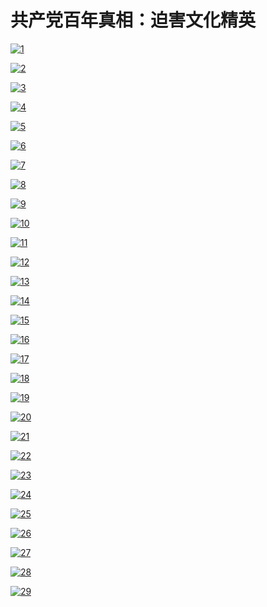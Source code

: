 # 共产党百年真相：迫害文化精英

[![1](https://cloud.githubusercontent.com/assets/20497750/25074293/87aa4024-22bd-11e7-9d4f-c0984e6906d4.png)](https://d1uvgy0lcmmygf.cloudfront.net/pdf/bngcd/phjy/1.pdf)

[![2](https://cloud.githubusercontent.com/assets/20497750/25074298/87c35c6c-22bd-11e7-84ce-69924ac6666d.png)](https://d1uvgy0lcmmygf.cloudfront.net/pdf/bngcd/phjy/2.pdf)

[![3](https://cloud.githubusercontent.com/assets/20497750/25074297/87c273b0-22bd-11e7-8e62-b0c12e7209fb.png)](https://d1uvgy0lcmmygf.cloudfront.net/pdf/bngcd/phjy/3.pdf)

[![4](https://cloud.githubusercontent.com/assets/20497750/25074296/87c23094-22bd-11e7-9479-625b09c84df4.png)](https://d1uvgy0lcmmygf.cloudfront.net/pdf/bngcd/phjy/4.pdf)

[![5](https://cloud.githubusercontent.com/assets/20497750/25074294/87c1c320-22bd-11e7-9114-c5a56868fc64.png)](https://d1uvgy0lcmmygf.cloudfront.net/pdf/bngcd/phjy/5.pdf)

[![6](https://cloud.githubusercontent.com/assets/20497750/25074295/87c22824-22bd-11e7-958e-25a126a7200d.png)](https://d1uvgy0lcmmygf.cloudfront.net/pdf/bngcd/phjy/6.pdf)

[![7](https://cloud.githubusercontent.com/assets/20497750/25074299/87c34a88-22bd-11e7-90d0-6324db30bbb2.png)](https://d1uvgy0lcmmygf.cloudfront.net/pdf/bngcd/phjy/7.pdf)

[![8](https://cloud.githubusercontent.com/assets/20497750/25074301/87d97ab0-22bd-11e7-82cc-8446882ce18f.png)](https://d1uvgy0lcmmygf.cloudfront.net/pdf/bngcd/phjy/8.pdf)

[![9](https://cloud.githubusercontent.com/assets/20497750/25074303/87dda2ca-22bd-11e7-986a-0f7f2c27387a.png)](https://d1uvgy0lcmmygf.cloudfront.net/pdf/bngcd/phjy/9.pdf)

[![10](https://cloud.githubusercontent.com/assets/20497750/25074300/87d97484-22bd-11e7-9c90-f9beae9446dd.png)](https://d1uvgy0lcmmygf.cloudfront.net/pdf/bngcd/phjy/10.pdf)

[![11](https://cloud.githubusercontent.com/assets/20497750/25074304/87ec46d6-22bd-11e7-9523-9fac2546d715.png)](https://d1uvgy0lcmmygf.cloudfront.net/pdf/bngcd/phjy/11.pdf)

[![12](https://cloud.githubusercontent.com/assets/20497750/25074302/87da163c-22bd-11e7-9d12-b0637d019cef.png)](https://d1uvgy0lcmmygf.cloudfront.net/pdf/bngcd/phjy/12.pdf)

[![13](https://cloud.githubusercontent.com/assets/20497750/25074305/87ecfc70-22bd-11e7-872b-544289ff1ada.png)](https://d1uvgy0lcmmygf.cloudfront.net/pdf/bngcd/phjy/13.pdf)

[![14](https://cloud.githubusercontent.com/assets/20497750/25074306/87f37686-22bd-11e7-9db8-6ab2dd0f84bf.png)](https://d1uvgy0lcmmygf.cloudfront.net/pdf/bngcd/phjy/14.pdf)

[![15](https://cloud.githubusercontent.com/assets/20497750/25112850/7527e972-23b9-11e7-91b3-12325bbd9f75.png)](https://d1uvgy0lcmmygf.cloudfront.net/pdf/bngcd/phjy/15.pdf)

[![16](https://cloud.githubusercontent.com/assets/20497750/25112849/752769e8-23b9-11e7-9415-ba1c9aeee39d.png)](https://d1uvgy0lcmmygf.cloudfront.net/pdf/bngcd/phjy/16.pdf)

[![17](https://cloud.githubusercontent.com/assets/20497750/25112855/753f2ac4-23b9-11e7-8b03-65098de20ca4.png)](https://d1uvgy0lcmmygf.cloudfront.net/pdf/bngcd/phjy/17.pdf)

[![18](https://cloud.githubusercontent.com/assets/20497750/25112853/753d687e-23b9-11e7-86e2-89b58a7be349.png)](https://d1uvgy0lcmmygf.cloudfront.net/pdf/bngcd/phjy/18.pdf)

[![19](https://cloud.githubusercontent.com/assets/20497750/25112852/753c77f2-23b9-11e7-91bf-3ec92bff6de9.png)](https://d1uvgy0lcmmygf.cloudfront.net/pdf/bngcd/phjy/19.pdf)

[![20](https://cloud.githubusercontent.com/assets/20497750/25112851/752c19e8-23b9-11e7-88f7-c6f371d7cef5.png)](https://d1uvgy0lcmmygf.cloudfront.net/pdf/bngcd/phjy/20.pdf)

[![21](https://cloud.githubusercontent.com/assets/20497750/25112856/7540cd3e-23b9-11e7-9968-61a1df22842e.png)](https://d1uvgy0lcmmygf.cloudfront.net/pdf/bngcd/phjy/21.pdf)

[![22](https://cloud.githubusercontent.com/assets/20497750/25112854/753f4c48-23b9-11e7-996c-5bc3e91d5d4a.png)](https://d1uvgy0lcmmygf.cloudfront.net/pdf/bngcd/phjy/22.pdf)

[![23](https://cloud.githubusercontent.com/assets/20497750/25112857/75425ba4-23b9-11e7-84c1-0585463aae22.png)](https://d1uvgy0lcmmygf.cloudfront.net/pdf/bngcd/phjy/23.pdf)

[![24](https://cloud.githubusercontent.com/assets/20497750/25112858/7554a6d8-23b9-11e7-9cfa-1bb5947c0903.png)](https://d1uvgy0lcmmygf.cloudfront.net/pdf/bngcd/phjy/24.pdf)

[![25](https://cloud.githubusercontent.com/assets/20497750/25112859/75556ee2-23b9-11e7-9a7c-d79cc60dd5d5.png)](https://d1uvgy0lcmmygf.cloudfront.net/pdf/bngcd/phjy/25.pdf)

[![26](https://cloud.githubusercontent.com/assets/20497750/25112872/84079762-23b9-11e7-9ea8-fbbf04ab96ac.png)](https://d1uvgy0lcmmygf.cloudfront.net/pdf/bngcd/phjy/26.pdf)

[![27](https://cloud.githubusercontent.com/assets/20497750/25112873/842002de-23b9-11e7-8711-858a1cd80406.png)](https://d1uvgy0lcmmygf.cloudfront.net/pdf/bngcd/phjy/27.pdf)

[![28](https://cloud.githubusercontent.com/assets/20497750/25112860/756a9e5c-23b9-11e7-905f-acd5ef58c3a4.png)](https://d1uvgy0lcmmygf.cloudfront.net/pdf/bngcd/phjy/28.pdf)

[![29](https://cloud.githubusercontent.com/assets/20497750/25112861/756ba810-23b9-11e7-87c0-0970432b60f9.png)](https://d1uvgy0lcmmygf.cloudfront.net/pdf/bngcd/phjy/29.pdf)
